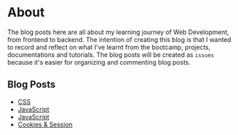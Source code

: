 # About

The blog posts here are all about my learning journey of Web Development, from frontend to backend. The intention of creating this blog is that I wanted to record and reflect on what I've learnt from the bootcamp, projects, documentations and tutorials. The blog posts will be created as `issues` because it's easier for organizing and commenting blog posts.

## Blog Posts

- [CSS](https://github.com/billychen0894/blog/blob/main/css.md)
- [JavaScript](https://github.com/billychen0894/blog/blob/main/Javascript.md)
- [JavaScript](https://github.com/billychen0894/blog/blob/main/React.md)
- [Cookies & Session](https://github.com/billychen0894/blog/blob/main/cookies-session.md)
